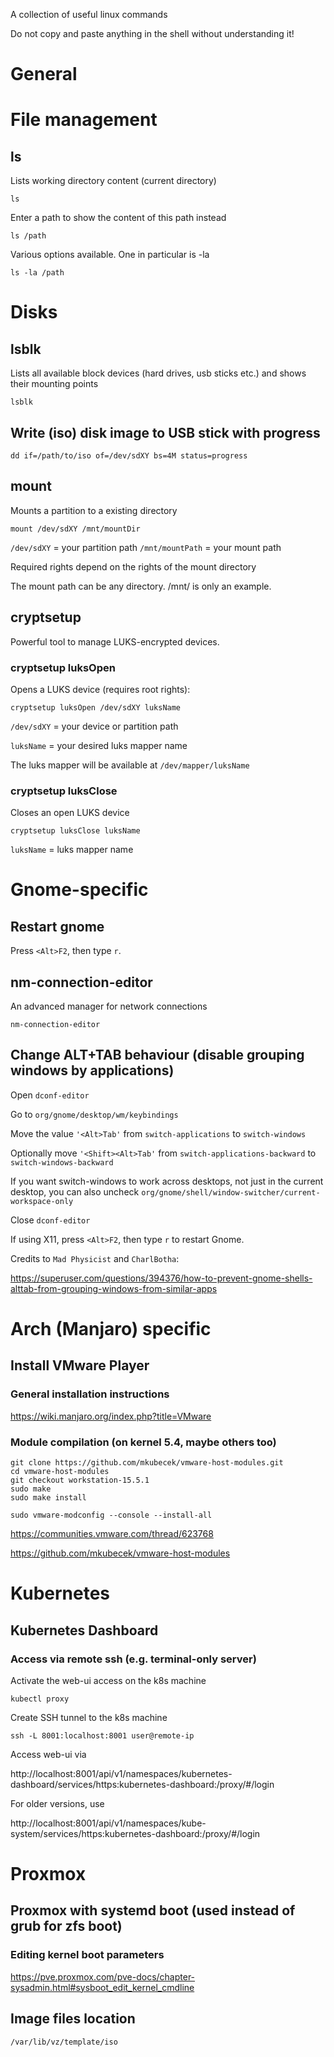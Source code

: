 A collection of useful linux commands

Do not copy and paste anything in the shell without understanding it!

# General

# File management

## ls

Lists working directory content (current directory)

```console
ls
```

Enter a path to show the content of this path instead

```console
ls /path
```

Various options available. One in particular is -la

```console
ls -la /path
```

# Disks

## lsblk

Lists all available block devices (hard drives, usb sticks etc.) and shows their mounting points

```console
lsblk
```

## Write (iso) disk image to USB stick with progress

```console
dd if=/path/to/iso of=/dev/sdXY bs=4M status=progress
```

## mount

Mounts a partition to a existing directory

```console
mount /dev/sdXY /mnt/mountDir
```
`/dev/sdXY` = your partition path
`/mnt/mountPath` = your mount path

Required rights depend on the rights of the mount directory

The mount path can be any directory. /mnt/ is only an example.

## cryptsetup

Powerful tool to manage LUKS-encrypted devices.

### cryptsetup luksOpen

Opens a LUKS device (requires root rights):

```console
cryptsetup luksOpen /dev/sdXY luksName
```

`/dev/sdXY` = your device or partition path

`luksName` = your desired luks mapper name

The luks mapper will be available at `/dev/mapper/luksName`

### cryptsetup luksClose

Closes an open LUKS device

```console
cryptsetup luksClose luksName
```

`luksName` = luks mapper name

# Gnome-specific

## Restart gnome

Press `<Alt>F2`, then type `r`.

## nm-connection-editor

An advanced manager for network connections
```console
nm-connection-editor
```

## Change ALT+TAB behaviour (disable grouping windows by applications)
Open `dconf-editor`

Go to `org/gnome/desktop/wm/keybindings`

Move the value `'<Alt>Tab'` from `switch-applications` to `switch-windows`

Optionally move `'<Shift><Alt>Tab'` from `switch-applications-backward` to `switch-windows-backward`

If you want switch-windows to work across desktops, not just in the current desktop, you can also uncheck `org/gnome/shell/window-switcher/current-workspace-only`

Close `dconf-editor`

If using X11, press `<Alt>F2`, then type `r` to restart Gnome.

Credits to `Mad Physicist` and `CharlBotha`:

https://superuser.com/questions/394376/how-to-prevent-gnome-shells-alttab-from-grouping-windows-from-similar-apps

# Arch (Manjaro) specific

## Install VMware Player

### General installation instructions

https://wiki.manjaro.org/index.php?title=VMware

### Module compilation (on kernel 5.4, maybe others too)

```console
git clone https://github.com/mkubecek/vmware-host-modules.git
cd vmware-host-modules
git checkout workstation-15.5.1
sudo make
sudo make install

sudo vmware-modconfig --console --install-all
```

https://communities.vmware.com/thread/623768

https://github.com/mkubecek/vmware-host-modules

# Kubernetes

## Kubernetes Dashboard

### Access via remote ssh (e.g. terminal-only server)

Activate the web-ui access on the k8s machine
```console
kubectl proxy
```

Create SSH tunnel to the k8s machine
```console
ssh -L 8001:localhost:8001 user@remote-ip
```

Access web-ui via

http://localhost:8001/api/v1/namespaces/kubernetes-dashboard/services/https:kubernetes-dashboard:/proxy/#/login

For older versions, use

http://localhost:8001/api/v1/namespaces/kube-system/services/https:kubernetes-dashboard:/proxy/#/login

# Proxmox

## Proxmox with systemd boot (used instead of grub for zfs boot)

### Editing kernel boot parameters

https://pve.proxmox.com/pve-docs/chapter-sysadmin.html#sysboot_edit_kernel_cmdline

## Image files location

```console
/var/lib/vz/template/iso
```
